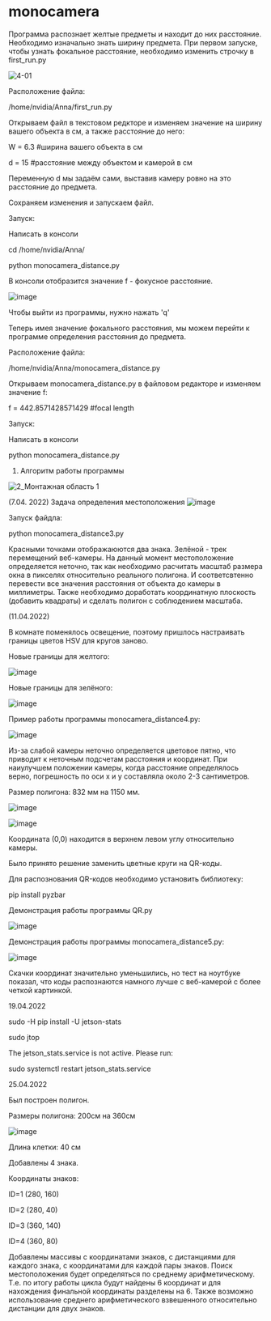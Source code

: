 # monocamera

Программа распознает желтые предметы и находит до них расстояние. Необходимо изначально знать 
ширину предмета. 
При первом запуске, чтобы узнать фокальное расстояние, необходимо изменить строчку в first_run.py


![4-01](https://user-images.githubusercontent.com/101719007/161603735-e453a9d2-e15d-461a-9caf-3900464663a8.jpg)


Расположение файла: 

/home/nvidia/Anna/first_run.py

Открываем файл в текстовом редкторе и изменяем значение на ширину вашего объекта в см, а также расстояние до него:

W = 6.3  #ширина вашего объекта в см

d = 15   #расстояние между объектом и камерой в см

Переменную d мы задаём сами, выставив камеру ровно на это расстояние до предмета.

Сохраняем изменения и запускаем файл.

Запуск: 

Написать в консоли

cd /home/nvidia/Anna/

python monocamera_distance.py

В консоли отобразится значение f - фокусное расстояние. 

![image](https://user-images.githubusercontent.com/101719007/161546059-48828a74-6305-4de5-b14a-a484fe5f7526.png)

Чтобы выйти из программы, нужно нажать 'q'

Теперь имея значение фокального расстояния, мы можем перейти к программе определения расстояния до предмета. 

Расположение файла: 

/home/nvidia/Anna/monocamera_distance.py

Открываем monocamera_distance.py в файловом редакторе и изменяем значение f:

f = 442.8571428571429 #focal length

Запуск: 

Написать в консоли

python monocamera_distance.py

1) Алгоритм работы программы 

![2_Монтажная область 1](https://user-images.githubusercontent.com/101719007/161603133-c97f386e-8372-418b-85cc-818baa67f941.jpg)

(7.04. 2022)
Задача определения местоположения 
![image](https://user-images.githubusercontent.com/101719007/162430042-45f24561-7704-4b85-bc31-42784f5ddc5a.png)

Запуск файдла:

python monocamera_distance3.py

Красными точками отображаюются два знака. 
Зелёной - трек перемещений веб-камеры. 
На данный момент местоположение определяется неточно, так как необходимо расчитать масштаб размера окна в пикселях относительно реального полигона. И соответсвтенно перевести все значения расстояния от объекта до камеры в миллиметры. Также необходимо доработать координатную плоскость (добавить квадраты) и сделать полигон с  соблюдением масштаба.

(11.04.2022)

В комнате поменялось освещение, поэтому пришлось настраивать границы цветов HSV для кругов заново. 

Новые границы для желтого:

![image](https://user-images.githubusercontent.com/101719007/162704746-188f6b4e-9c50-49fb-8c76-ce4a79ae4ed9.png)

Новые границы для зелёного:

![image](https://user-images.githubusercontent.com/101719007/162706023-0160e48c-069e-4c96-9b21-f7a81a589ac8.png)

Пример работы программы monocamera_distance4.py: 

![image](https://user-images.githubusercontent.com/101719007/162742122-99f534b0-e206-45e3-9b93-e16e93b2aa48.png)

Из-за слабой камеры неточно определяется цветовое пятно, что приводит к неточным подсчетам расстояния и координат. 
При наиулучшем положении камеры, когда расстояние определялось верно, погрешность по оси x и y составляла около 2-3 сантиметров. 


Размер полигона: 832 мм на 1150 мм. 

![image](https://user-images.githubusercontent.com/101719007/162813497-38243ea3-5d1c-46d6-9206-c393c6f3028a.png)

![image](https://user-images.githubusercontent.com/101719007/162813468-b350d7aa-9df7-4e82-a4c5-1815bd7d673b.png)

Координата (0,0) находится в верхнем левом углу относительно камеры. 

Было принято решение заменить цветные круги на QR-коды. 

Для распознования QR-кодов необходимо установить библиотеку:

pip install pyzbar

Демонстрация работы программы QR.py

![image](https://user-images.githubusercontent.com/101719007/162758051-93ff5d59-1904-4ee6-b47b-4dad1f5d8971.png)


Демонстрация работы программы monocamera_distance5.py:

![image](https://user-images.githubusercontent.com/101719007/162765328-3f701719-aae9-47cb-ab13-c36fdf50601c.png)

Скачки координат значительно уменьшились, но тест на ноутбуке показал, что коды распознаются намного лучше с веб-камерой с более четкой картинкой.  

19.04.2022

sudo -H pip install -U jetson-stats

sudo jtop

The jetson_stats.service is not active. Please run:

sudo systemctl restart jetson_stats.service

25.04.2022

Был построен полигон.

Размеры полигона: 200см на 360см

![image](https://user-images.githubusercontent.com/101719007/165107704-209fae97-9614-4ad1-b10d-b3ca1b51f872.png)

Длина клетки: 40 см

Добавлены 4 знака. 

Координаты знаков:

ID=1 (280, 160)

ID=2 (280, 40)

ID=3 (360, 140)

ID=4 (360, 80)

Добавлены массивы с координатами знаков, с дистанциями для каждого знака, с координатами для каждой пары знаков. Поиск местоположения будет определяться по среднему арифметическому. Т.е. по итогу работы цикла будут найдены 6 координат и для нахождения финальной координаты разделены на 6. Также возможно использование среднего арифметического взвешенного относительно дистанции для двух знаков.   
